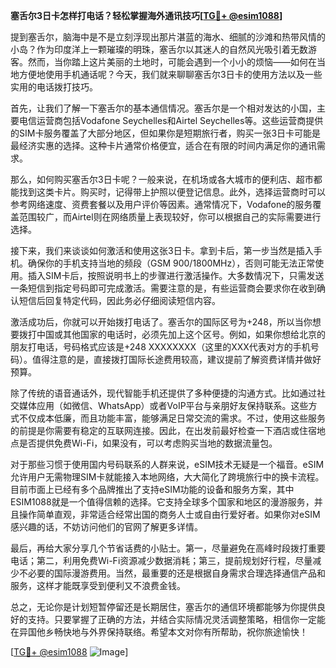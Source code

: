 **塞舌尔3日卡怎样打电话？轻松掌握海外通讯技巧[[TG💪+ @esim1088](https://t.me/s/esim1088)]**

提到塞舌尔，脑海中是不是立刻浮现出那片湛蓝的海水、细腻的沙滩和热带风情的小岛？作为印度洋上一颗璀璨的明珠，塞舌尔以其迷人的自然风光吸引着无数游客。然而，当你踏上这片美丽的土地时，可能会遇到一个小小的烦恼——如何在当地方便地使用手机通话呢？今天，我们就来聊聊塞舌尔3日卡的使用方法以及一些实用的电话拨打技巧。

首先，让我们了解一下塞舌尔的基本通信情况。塞舌尔是一个相对发达的小国，主要电信运营商包括Vodafone Seychelles和Airtel Seychelles等。这些运营商提供的SIM卡服务覆盖了大部分地区，但如果你是短期旅行者，购买一张3日卡可能是最经济实惠的选择。这种卡片通常价格便宜，适合在有限的时间内满足你的通讯需求。

那么，如何购买塞舌尔3日卡呢？一般来说，在机场或各大城市的便利店、超市都能找到这类卡片。购买时，记得带上护照以便登记信息。此外，选择运营商时可以参考网络速度、资费套餐以及用户评价等因素。通常情况下，Vodafone的服务覆盖范围较广，而Airtel则在网络质量上表现较好，你可以根据自己的实际需要进行选择。

接下来，我们来谈谈如何激活和使用这张3日卡。拿到卡后，第一步当然是插入手机。确保你的手机支持当地的频段（GSM 900/1800MHz），否则可能无法正常使用。插入SIM卡后，按照说明书上的步骤进行激活操作。大多数情况下，只需发送一条短信到指定号码即可完成激活。需要注意的是，有些运营商会要求你在收到确认短信后回复特定代码，因此务必仔细阅读短信内容。

激活成功后，你就可以开始拨打电话了。塞舌尔的国际区号为+248，所以当你想要拨打中国或其他国家的电话时，必须先加上这个区号。例如，如果你想给北京的朋友打电话，号码格式应该是+248 XXXXXXXX（这里的XXX代表对方的手机号码）。值得注意的是，直接拨打国际长途费用较高，建议提前了解资费详情并做好预算。

除了传统的语音通话外，现代智能手机还提供了多种便捷的沟通方式。比如通过社交媒体应用（如微信、WhatsApp）或者VoIP平台与亲朋好友保持联系。这些方式不仅成本低廉，而且功能丰富，能够满足日常交流的需求。不过，使用这些服务的前提是你需要有稳定的互联网连接。因此，在出发前最好检查一下酒店或住宿地点是否提供免费Wi-Fi，如果没有，可以考虑购买当地的数据流量包。

对于那些习惯于使用国内号码联系的人群来说，eSIM技术无疑是一个福音。eSIM允许用户无需物理SIM卡就能接入本地网络，大大简化了跨境旅行中的换卡流程。目前市面上已经有多个品牌推出了支持eSIM功能的设备和服务方案，其中ESIM1088就是一个值得信赖的选择。它支持全球多个国家和地区的漫游服务，并且操作简单直观，非常适合经常出国的商务人士或自由行爱好者。如果你对eSIM感兴趣的话，不妨访问他们的官网了解更多详情。

最后，再给大家分享几个节省话费的小贴士。第一，尽量避免在高峰时段拨打重要电话；第二，利用免费Wi-Fi资源减少数据消耗；第三，提前规划好行程，尽量减少不必要的国际漫游费用。当然，最重要的还是根据自身需求合理选择通信产品和服务，这样才能既享受到便利又不浪费金钱。

总之，无论你是计划短暂停留还是长期居住，塞舌尔的通信环境都能够为你提供良好的支持。只要掌握了正确的方法，并结合实际情况灵活调整策略，相信你一定能在异国他乡畅快地与外界保持联络。希望本文对你有所帮助，祝你旅途愉快！

[[TG💪+ @esim1088](https://t.me/s/esim1088) ![Image](https://i.postimg.cc/4NQfJmqS/Snipaste-2025-05-13-00-14-12.png)]